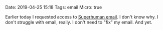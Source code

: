 Date: 2019-04-25 15:18
Tags: email
Micro: true

Earlier today I requested access to [Superhuman email](https://superhuman.com). I don't know why. I don't struggle with email, really. I don't need to "fix" my email. And yet.